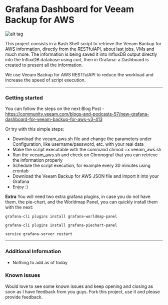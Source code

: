 Grafana Dashboard for Veeam Backup for AWS
===================

![alt tag](https://www.jorgedelacruz.es/wp-content/uploads/2021/10/veeam-aws-grafana-v4.jpg)

This project consists in a Bash Shell script to retrieve the Veeam Backup for AWS information, directly from the RESTfulAPI, about last jobs, VMs and much more. The information is being saved it into InfluxDB output directly into the InfluxDB database using curl, then in Grafana: a Dashboard is created to present all the information.

We use Veeam Backup for AWS RESTfulAPI to reduce the workload and increase the speed of script execution. 

----------

### Getting started
You can follow the steps on the next Blog Post - https://community.veeam.com/blogs-and-podcasts-57/new-grafana-dashboard-for-veeam-backup-for-aws-v3-413

Or try with this simple steps:
* Download the veeam_aws.sh file and change the parameters under Configuration, like username/password, etc. with your real data
* Make the script executable with the command chmod +x veeam_aws.sh
* Run the veeam_aws.sh and check on Chronograf that you can retrieve the information properly
* Schedule the script execution, for example every 30 minutes using crontab
* Download the Veeam Backup for AWS JSON file and import it into your Grafana
* Enjoy :)

**Extra**
You will need two extra grafana plugins, in case you do not have them, the pie-chart, and the Worldmap Panel, you can quickly install them with the next:

``grafana-cli plugins install grafana-worldmap-panel``

``grafana-cli plugins install grafana-piechart-panel``

``service grafana-server restart``


----------

### Additional Information
* Nothing to add as of today

### Known issues 
Would love to see some known issues and keep opening and closing as soon as I have feedback from you guys. Fork this project, use it and please provide feedback.
